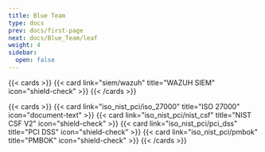 ```yaml
---
title: Blue Team
type: docs
prev: docs/first-page
next: docs/Blue_Team/leaf
weight: 4
sidebar:
  open: false
---
```


{{< cards >}}
  {{< card link="siem/wazuh" title="WAZUH SIEM" icon="shield-check" >}}
{{< /cards >}}

{{< cards >}}
  {{< card link="iso_nist_pci/iso_27000" title="ISO 27000" icon="document-text" >}}
  {{< card link="iso_nist_pci/nist_csf" title="NIST CSF V2" icon="shield-check" >}}
  {{< card link="iso_nist_pci/pci_dss" title="PCI DSS" icon="shield-check" >}}
  {{< card link="iso_nist_pci/pmbok" title="PMBOK" icon="shield-check" >}}
{{< /cards >}}
